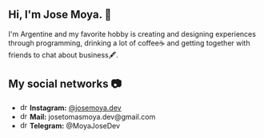 ## Hi, I'm Jose Moya. 👋
I'm Argentine and my favorite hobby is creating and designing experiences through programming, drinking a lot of coffee☕ and getting together with friends to chat about business🖋️.
## My social networks 📷
<ul>
  <li><img src="https://upload.wikimedia.org/wikipedia/commons/thumb/a/a5/Instagram_icon.png/2048px-Instagram_icon.png" alt="drawing" style="width:15px;"/> <b>Instagram:</b> <a href="https://www.instagram.com/josemoya.dev/">@josemoya.dev</a> 
  </li>
  <li><img src="https://upload.wikimedia.org/wikipedia/commons/thumb/0/0b/Logo_Gmail_%282015-2020%29.svg/1280px-Logo_Gmail_%282015-2020%29.svg.png" alt="drawing" style="width:15px;"/> <b>Mail:</b> josetomasmoya.dev@gmail.com
  </li>
  <li><img src="https://upload.wikimedia.org/wikipedia/commons/thumb/8/82/Telegram_logo.svg/480px-Telegram_logo.svg.png" alt="drawing" style="width:15px;"/> <b>Telegram:</b> @MoyaJoseDev
  </li>
</ul>
<!--

